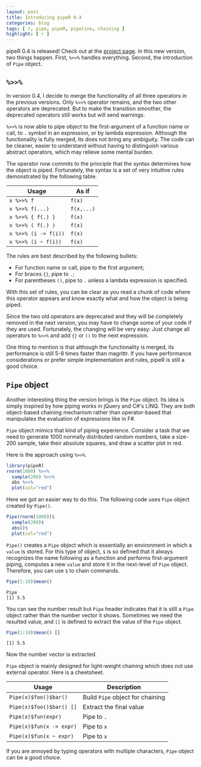 ```yaml
---
layout: post
title: Introducing pipeR 0.4
categories: blog
tags: [ r, pipe, pipeR, pipeline, chaining ]
highlight: [ r ]
---
```




pipeR 0.4 is released! Check out at the [project page](http://renkun.me/pipeR/). In this new version, two things happen. First, `%>>%` handles everything. Second, the introduction of `Pipe` object.

## `%>>%`

In version 0.4, I decide to merge the functionality of all three operators in the previous versions. Only `%>>%` operator remains, and the two other operators are deprecated. But to make the transition smoother, the deprecated operators still works but will send warnings. 

`%>>%` is now able to pipe object to the first-argument of a function name or call, to `.` symbol in an expression, or by lambda expression. Although the functionality is fully merged, its does not bring any ambiguity. The code can be cleaner, easier to understand without having to distinguish various abstract operators, which may relieve some mental burden.

The operator now commits to the principle that the syntax determines how the object is piped. Fortunately, the syntax is a set of very intuitive rules demonstrated by the following table.

| Usage | As if |
|-------|-------------|
| `x %>>% f` | `f(x)` |
| `x %>>% f(...)` | `f(x,...)` |
| `x %>>% { f(.) }` | `f(x)` |
| `x %>>% ( f(.) )` | `f(x)` |
| `x %>>% (i -> f(i))` | `f(x)` |
| `x %>>% (i ~ f(i))` | `f(x)` |

The rules are best described by the following bullets:

- For function name or call, pipe to the first argument;
- For braces `{}`, pipe to `.`;
- For parentheses `()`, pipe to `.` unless a lambda expression is specified.

With this set of rules, you can be clear as you read a chunk of code where this operator appears and know exactly what and how the object is being piped.

Since the two old operators are deprecated and they will be completely removed in the next version, you may have to change some of your code if they are used. Fortunately, the changing will be very easy: Just change all operators to `%>>%` and add `{}` or `()` to the next expression.

One thing to mention is that although the functionality is merged, its performance is still 5-8 times faster than magrittr. If you have performance considerations or prefer simple implementation and rules, pipeR is still a good choice.

## `Pipe` object

Another interesting thing the version brings is the `Pipe` object. Its idea is simply inspired by how piping works in jQuery and C#'s LINQ. They are both object-based chaining mechanism rather than operator-based that manipulates the evaluation of expressions like in F#.

`Pipe` object mimics that kind of piping experience. Consider a task that we need to generate 1000 normally distributed random numbers, take a size-200 sample, take their absolute squares, and draw a scatter plot in red.

Here is the approach using `%>>%`.

```r
library(pipeR)
rnorm(1000) %>>%
  sample(200) %>>%
  abs %>>%
  plot(col="red")
```

Here we got an easier way to do this. The following code uses `Pipe` object created by `Pipe()`.

```r
Pipe(rnorm(1000))$
  sample(200)$
  abs()$
  plot(col="red")
```

`Pipe()` creates a `Pipe` object which is essentially an environment in which a `value` is stored. For this type of object, `$` is so defined that it always recognizes the name following as a function and performs first-argument piping, computes a new `value` and store it in the next-level of `Pipe` object. Therefore, you can use `$` to chain commands.


```r
Pipe(1:10)$mean()
```

```
Pipe
[1] 5.5
```

You can see the number result but `Pipe` header indicates that it is still a `Pipe` object rather than the number vector it shows. Sometimes we need the resulted value, and `[]` is defined to extract the value of the `Pipe` object.


```r
Pipe(1:10)$mean() []
```

```
[1] 5.5
```

Now the number vector is extracted.

`Pipe` object is mainly designed for light-weight chaining which does not use external operator. Here is a cheetsheet.

| Usage | Description |
|-------|-------|
| `Pipe(x)$foo()$bar()` | Build `Pipe` object for chaining |
| `Pipe(x)$foo()$bar() []` | Extract the final value |
| `Pipe(x)$fun(expr)` | Pipe to `.` |
| `Pipe(x)$fun(x -> expr)` | Pipe to `x` |
| `Pipe(x)$fun(x ~ expr)` | Pipe to `x` |

If you are annoyed by typing operators with multiple characters, `Pipe` object can be a good choice.
